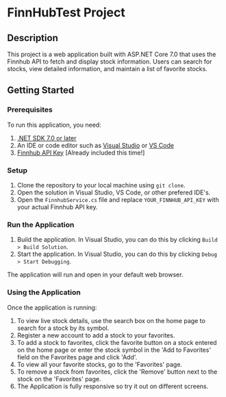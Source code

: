 # FinnHubTest Project

## Description

This project is a web application built with ASP.NET Core 7.0 that uses the Finnhub API to fetch and display stock information. Users can search for stocks, view detailed information, and maintain a list of favorite stocks.

## Getting Started

### Prerequisites

To run this application, you need:

1. [.NET SDK 7.0 or later](https://dotnet.microsoft.com/download)
2. An IDE or code editor such as [Visual Studio](https://visualstudio.microsoft.com/) or [VS Code](https://code.visualstudio.com/)
3. [Finnhub API Key](https://finnhub.io/) [Already included this time!]

### Setup

1. Clone the repository to your local machine using `git clone`.
2. Open the solution in Visual Studio, VS Code, or other prefered IDE's.
3. Open the `FinnhubService.cs` file and replace `YOUR_FINNHUB_API_KEY` with your actual Finnhub API key.

### Run the Application

1. Build the application. In Visual Studio, you can do this by clicking `Build > Build Solution`.
2. Start the application. In Visual Studio, you can do this by clicking `Debug > Start Debugging`.

The application will run and open in your default web browser.

### Using the Application

Once the application is running:

1. To view live stock details, use the search box on the home page to search for a stock by its symbol.
2. Register a new account to add a stock to your favorites.
3. To add a stock to favorites, click the favorite button on a stock entered on the home page or enter the stock symbol in the 'Add to Favorites' field on the Favorites page and click 'Add'.
4. To view all your favorite stocks, go to the 'Favorites' page.
5. To remove a stock from favorites, click the 'Remove' button next to the stock on the 'Favorites' page. 
6. The Application is fully responsive so try it out on different screens. 